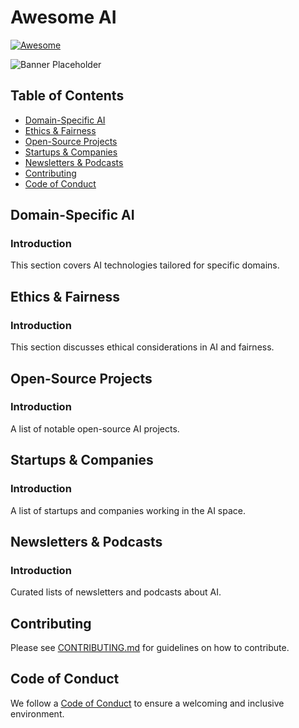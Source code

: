 # Awesome AI

[![Awesome](https://img.shields.io/badge/Awesome-AI-blue.svg)](https://github.com/junaidbinfarooq/awesome-ai)

<!-- Banner placeholder: Replace this with your custom banner image -->
![Banner Placeholder](https://via.placeholder.com/1200x300?text=Awesome+AI+Banner)

## Table of Contents
- [Domain-Specific AI](#domain-specific-ai)
- [Ethics & Fairness](#ethics--fairness)
- [Open-Source Projects](#open-source-projects)
- [Startups & Companies](#startups--companies)
- [Newsletters & Podcasts](#newsletters--podcasts)
- [Contributing](#contributing)
- [Code of Conduct](#code-of-conduct)

## Domain-Specific AI

### Introduction
This section covers AI technologies tailored for specific domains.

## Ethics & Fairness

### Introduction
This section discusses ethical considerations in AI and fairness.

## Open-Source Projects

### Introduction
A list of notable open-source AI projects.

## Startups & Companies

### Introduction
A list of startups and companies working in the AI space.

## Newsletters & Podcasts

### Introduction
Curated lists of newsletters and podcasts about AI.

## Contributing

Please see [CONTRIBUTING.md](CONTRIBUTING.md) for guidelines on how to contribute.

## Code of Conduct

We follow a [Code of Conduct](CODE_OF_CONDUCT.md) to ensure a welcoming and inclusive environment.